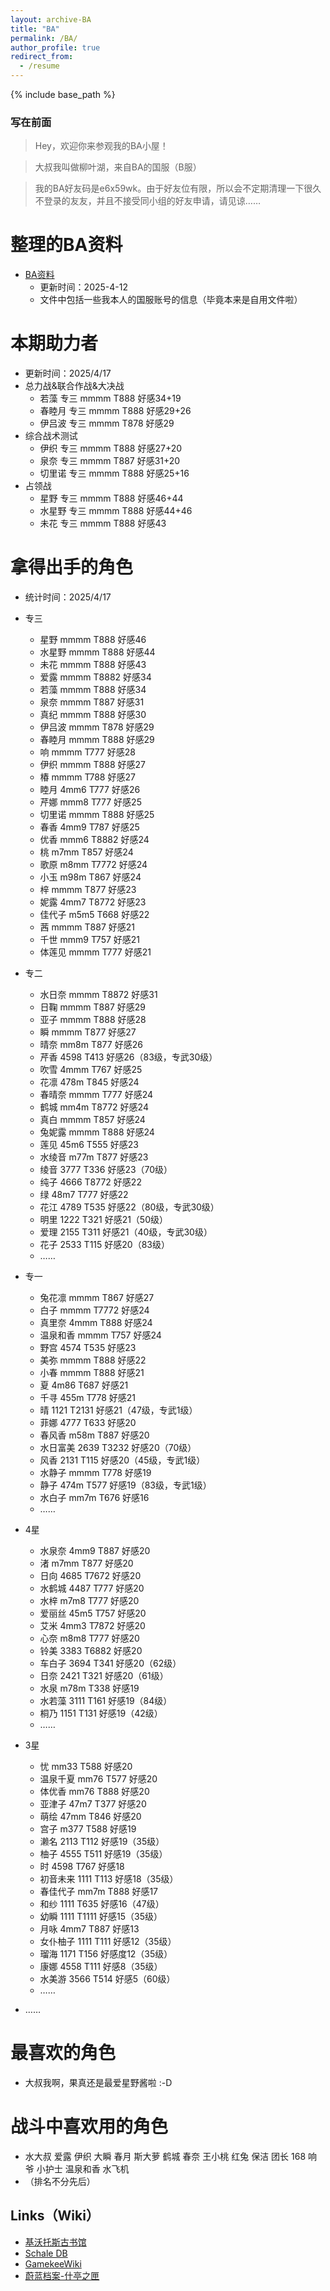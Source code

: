 ```yaml
---
layout: archive-BA
title: "BA"
permalink: /BA/
author_profile: true
redirect_from:
  - /resume
---
```


{% include base_path %}

<script>
    var sWord = prompt("请输入密码哦", "");
    var password = "1234567";
    var isCancle = false;
    while(sWord != password){
        if(sWord == null){
            isCancle = true;
            break;
        }
        else{
            sWord = prompt("请输入密码", "密码到底是多少呢？");
        }
    }
    if(!isCancle){
        alert("欢迎光临！");
    }
    else{
        location.replace("/homepage/");
        window.close();
    }
</script>

### 写在前面
> Hey，欢迎你来参观我的BA小屋！

> 大叔我叫做柳叶湖，来自BA的国服（B服）

> 我的BA好友码是e6x59wk。由于好友位有限，所以会不定期清理一下很久不登录的友友，并且不接受同小组的好友申请，请见谅……

整理的BA资料
======
* <a href="/files/BA.xlsx" target="_blank">BA资料</a>
  * 更新时间：2025-4-12
  * 文件中包括一些我本人的国服账号的信息（毕竟本来是自用文件啦）

本期助力者
======
* 更新时间：2025/4/17
* 总力战&联合作战&大决战
  * 若藻 专三 mmmm T888 好感34+19
  * 春睦月 专三 mmmm T888 好感29+26
  * 伊吕波 专三 mmmm T878 好感29
* 综合战术测试
  * 伊织 专三 mmmm T888 好感27+20
  * 泉奈 专三 mmmm T887 好感31+20
  * 切里诺 专三 mmmm T888 好感25+16
* 占领战
  * 星野 专三 mmmm T888 好感46+44
  * 水星野 专三 mmmm T888 好感44+46
  * 未花 专三 mmmm T888 好感43
  

拿得出手的角色
======
* 统计时间：2025/4/17

* 专三
  * 星野 mmmm T888 好感46
  * 水星野 mmmm T888 好感44
  * 未花 mmmm T888 好感43
  * 爱露 mmmm T8882 好感34
  * 若藻 mmmm T888 好感34
  * 泉奈 mmmm T887 好感31
  * 真纪 mmmm T888 好感30
  * 伊吕波 mmmm T878 好感29
  * 春睦月 mmmm T888 好感29
  * 响 mmmm T777 好感28
  * 伊织 mmmm T888 好感27
  * 椿 mmmm T788 好感27
  * 睦月 4mm6 T777 好感26
  * 芹娜 mmm8 T777 好感25
  * 切里诺 mmmm T888 好感25
  * 春香 4mm9 T787 好感25
  * 优香 mmm6 T8882 好感24
  * 桃 m7mm T857 好感24
  * 歌原 m8mm T7772 好感24
  * 小玉 m98m T867 好感24
  * 梓 mmmm T877 好感23
  * 妮露 4mm7 T8772 好感23
  * 佳代子 m5m5 T668 好感22
  * 茜 mmmm T887 好感21
  * 千世 mmm9 T757 好感21
  * 体莲见 mmmm T777 好感21

* 专二
  * 水日奈 mmmm T8872 好感31
  * 日鞠 mmmm T887 好感29
  * 亚子 mmmm T888 好感28
  * 瞬 mmmm T877 好感27
  * 晴奈 mm8m T877 好感26
  * 芹香 4598 T413 好感26（83级，专武30级）
  * 吹雪 4mmm T767 好感25
  * 花凛 478m T845 好感24
  * 春晴奈 mmmm T777 好感24
  * 鹤城 mm4m T8772 好感24
  * 真白 mmmm T857 好感24
  * 兔妮露 mmmm T888 好感24
  * 莲见 45m6 T555 好感23
  * 水绫音 m77m T877 好感23
  * 绫音 3777 T336 好感23（70级）
  * 纯子 4666 T8772 好感22
  * 绿 48m7 T777 好感22
  * 花江 4789 T535 好感22（80级，专武30级）
  * 明里 1222 T321 好感21（50级）
  * 爱理 2155 T311 好感21（40级，专武30级）
  * 花子 2533 T115 好感20（83级）
  * ……

* 专一
  * 兔花凛 mmmm T867 好感27
  * 白子 mmmm T7772 好感24
  * 真里奈 4mmm T888 好感24
  * 温泉和香 mmmm T757 好感24
  * 野宫 4574 T535 好感23
  * 美弥 mmmm T888 好感22
  * 小春 mmmm T888 好感21
  * 夏 4m86 T687 好感21
  * 千寻 455m T778 好感21
  * 晴 1121 T2131 好感21（47级，专武1级）
  * 菲娜 4777 T633 好感20
  * 春风香 m58m T887 好感20
  * 水日富美 2639 T3232 好感20（70级）
  * 风香 2131 T115 好感20（45级，专武1级）
  * 水静子 mmmm T778 好感19
  * 静子 474m T577 好感19（83级，专武1级）
  * 水白子 mm7m T676 好感16
  * ……

* 4星
  * 水泉奈 4mm9 T887 好感20
  * 渚 m7mm T877 好感20
  * 日向 4685 T7672 好感20
  * 水鹤城 4487 T777 好感20
  * 水梓 m7m8 T777 好感20
  * 爱丽丝 45m5 T757 好感20
  * 艾米 4mm3 T7872 好感20
  * 心奈 m8m8 T777 好感20
  * 铃美 3383 T6882 好感20
  * 车白子 3694 T341 好感20（62级）
  * 日奈 2421 T321 好感20（61级）
  * 水泉 m78m T338 好感19
  * 水若藻 3111 T161 好感19（84级）
  * 桐乃 1151 T131 好感19（42级）
  * ……

* 3星
  * 忧 mm33 T588 好感20
  * 温泉千夏 mm76 T577 好感20
  * 体优香 mm76 T888 好感20
  * 亚津子 47m7 T377 好感20
  * 萌绘 47mm T846 好感20
  * 宫子 m377 T588 好感19
  * 濑名 2113 T112 好感19（35级）
  * 柚子 4555 T511 好感19（35级）
  * 时 4598 T767 好感18
  * 初音未来 1111 T113 好感18（35级）  
  * 春佳代子 mm7m T888 好感17
  * 和纱 1111 T635 好感16（47级）
  * 幼瞬 1111 T1111 好感15（35级）
  * 月咏 4mm7 T887 好感13
  * 女仆柚子 1111 T111 好感12（35级）
  * 瑠海 1171 T156 好感度12（35级）
  * 康娜 4558 T111 好感8（35级）
  * 水美游 3566 T514 好感5（60级）
  * ……

* ……
  
最喜欢的角色
======
* 大叔我啊，果真还是最爱星野酱啦 :-D

战斗中喜欢用的角色
======
* 水大叔  爱露  伊织  大瞬  春月  斯大萝  鹤城  春奈  王小桃  红兔  保洁  团长  168  响爷  小护士  温泉和香  水飞机
* （排名不分先后）

## Links（Wiki）
 * <a href="https://kivo.wiki/" target="_blank">基沃托斯古书馆</a>
 * <a href="https://schaledb.com/home" target="_blank">Schale DB</a>
 * <a href="https://www.gamekee.com/ba/" target="_blank">GamekeeWiki</a>
 * <a href="https://arona.icu/" target="_blank">蔚蓝档案-什亭之匣</a>